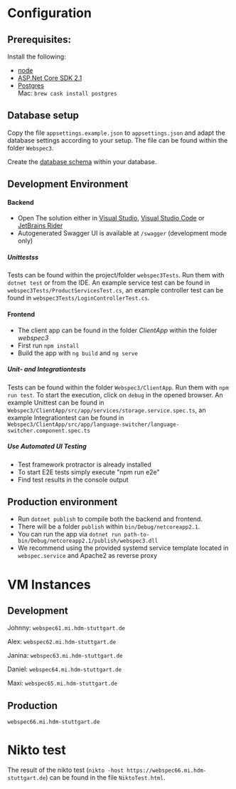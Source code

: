 # Configuration

## Prerequisites:

Install the following:

- [node](https://nodejs.org/en/download/)
- [ASP.Net Core SDK 2.1](https://www.microsoft.com/net/download)
- [Postgres](https://www.postgresql.org)  
  Mac: `brew cask install postgres`

## Database setup

Copy the file `appsettings.example.json` to `appsettings.json` and adapt the database settings according to your setup. The file can be found within the folder `Webspec3`.

Create the [database schema](Doc/Schema.sql) within your database.

## Development Environment

#### Backend

- Open The solution either in [Visual Studio](https://visualstudio.microsoft.com/de/?rr=https%3A%2F%2Fwww.google.de%2F), [Visual Studio Code](https://visualstudio.microsoft.com/de/?rr=https%3A%2F%2Fwww.google.de%2F) or [JetBrains Rider](https://www.jetbrains.com/rider/)
- Autogenerated Swagger UI is available at `/swagger` (development mode only)

##### Unittestss

Tests can be found within the project/folder `webspec3Tests`. Run them with `dotnet test` or from the IDE. An example service test can be found in `webspec3Tests/ProductServicesTest.cs`, an example controller test can be found in `webspec3Tests/LoginControllerTest.cs`.

#### Frontend

- The client app can be found in the folder _ClientApp_ within the folder _webspec3_
- First run `npm install`
- Build the app with `ng build` and `ng serve`

##### Unit- and Integrationtests

Tests can be found within the folder `Webspec3/ClientApp`. Run them with `npm run test`. To start the execution, click on `debug` in the opened browser. An example Unittest can be found in `Webspec3/ClientApp/src/app/services/storage.service.spec.ts`, an example Integrationtest can be found in `Webspec3/ClientApp/src/app/language-switcher/language-switcher.component.spec.ts`

##### Use Automated UI Testing

- Test framework protractor is already installed
- To start E2E tests simply execute "npm run e2e"
- Find test results in the console output

## Production environment

- Run `dotnet publish` to compile both the backend and frontend.
- There will be a folder `publish` within `bin/Debug/netcoreapp2.1`.
- You can run the app via `dotnet run path-to-bin/Debug/netcoreapp2.1/publish/webspec3.dll`
- We recommend using the provided systemd service template located in `webspec.service` and Apache2 as reverse proxy

# VM Instances

## Development

Johnny: `webspec61.mi.hdm-stuttgart.de`

Alex: `webspec62.mi.hdm-stuttgart.de`

Janina: `webspec63.mi.hdm-stuttgart.de`

Daniel: `webspec64.mi.hdm-stuttgart.de`

Maxi: `webspec65.mi.hdm-stuttgart.de`

## Production

`webspec66.mi.hdm-stuttgart.de`

# Nikto test

The result of the nikto test (`nikto -host https://webspec66.mi.hdm-stuttgart.de`) can be found in the file `NiktoTest.html`.
